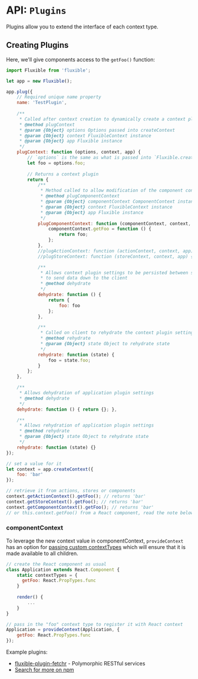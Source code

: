 # API: `Plugins`

Plugins allow you to extend the interface of each context type.

## Creating Plugins

Here, we'll give components access to the `getFoo()` function:

```js
import Fluxible from 'fluxible';

let app = new Fluxible();

app.plug({
    // Required unique name property
    name: 'TestPlugin',
    
    /**
     * Called after context creation to dynamically create a context plugin
     * @method plugContext
     * @param {Object} options Options passed into createContext
     * @param {Object} context FluxibleContext instance
     * @param {Object} app Fluxible instance
     */
    plugContext: function (options, context, app) {
        // `options` is the same as what is passed into `Fluxible.createContext(options)`
        let foo = options.foo;
        
        // Returns a context plugin
        return {
            /**
             * Method called to allow modification of the component context
             * @method plugComponentContext
             * @param {Object} componentContext ComponentContext instance
             * @param {Object} context FluxibleContext instance
             * @param {Object} app Fluxible instance
             */
            plugComponentContext: function (componentContext, context, app) {
                componentContext.getFoo = function () {
                    return foo;
                };
            },
            //plugActionContext: function (actionContext, context, app) {}
            //plugStoreContext: function (storeContext, context, app) {}

            /**
             * Allows context plugin settings to be persisted between server and client. Called on server
             * to send data down to the client
             * @method dehydrate
             */
            dehydrate: function () {
                return {
                    foo: foo
                };
            },

            /**
             * Called on client to rehydrate the context plugin settings
             * @method rehydrate
             * @param {Object} state Object to rehydrate state
             */
            rehydrate: function (state) {
                foo = state.foo;
            }
        };
    },

    /**
     * Allows dehydration of application plugin settings
     * @method dehydrate
     */
    dehydrate: function () { return {}; },

    /**
     * Allows rehydration of application plugin settings
     * @method rehydrate
     * @param {Object} state Object to rehydrate state
     */
    rehydrate: function (state) {}
});

// set a value for it
let context = app.createContext({
    foo: 'bar'
});

// retrieve it from actions, stores or components
context.getActionContext().getFoo(); // returns 'bar'
context.getStoreContext().getFoo(); // returns 'bar'
context.getComponentContext().getFoo(); // returns 'bar'
// or this.context.getFoo() from a React component, read the note below
```

### componentContext

To leverage the new context value in componentContext, `provideContext` has an option for [passing custom contextTypes](https://github.com/yahoo/fluxible/blob/main/packages/fluxible/docs/api/Components.md#providing-the-context) which will ensure that it is made available to all children.

```js
// create the React component as usual
class Application extends React.Component {
    static contextTypes = {
      getFoo: React.PropTypes.func
    }
    
    render() {
        ...
    }
}

// pass in the "foo" context type to register it with React context
Application = provideContext(Application, {
    getFoo: React.PropTypes.func
});

```

Example plugins:
 * [fluxible-plugin-fetchr](https://github.com/yahoo/fluxible/blob/master/packages/fluxible-plugin-fetchr) - Polymorphic RESTful services
 * [Search for more on npm](https://www.npmjs.com/search?q=fluxible+plugin)
